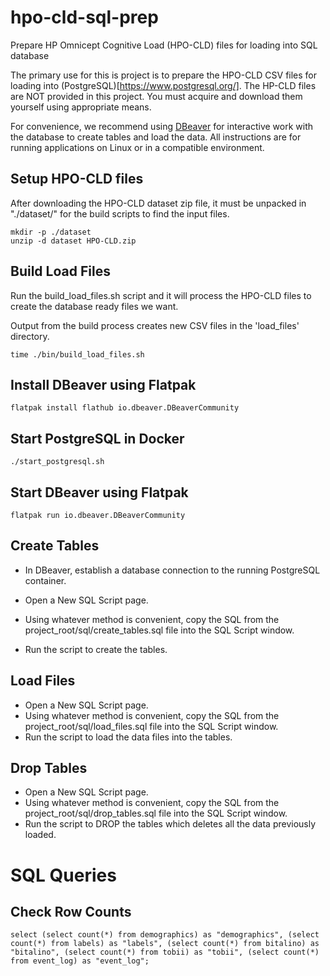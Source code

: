 # hpo-cld-sql-prep
Prepare HP Omnicept Cognitive Load (HPO-CLD) files for loading into SQL database 

The primary use for this is project is to prepare the HPO-CLD CSV files for loading into (PostgreSQL)[https://www.postgresql.org/].
The HP-CLD files are NOT provided in this project. You must acquire and download them yourself using appropriate means.

For convenience, we recommend using [DBeaver](https://dbeaver.io/) for interactive work with the database to create tables and load the data.
All instructions are for running applications on Linux or in a compatible environment.

Setup HPO-CLD files
-------------------
After downloading the HPO-CLD dataset zip file, it must be unpacked in "./dataset/" for the build scripts to find the input files.

```
mkdir -p ./dataset
unzip -d dataset HPO-CLD.zip
```

Build Load Files
----------------
Run the build_load_files.sh script and it will process the HPO-CLD files to create
the database ready files we want.

Output from the build process creates new CSV files in the 'load_files' directory.
```
time ./bin/build_load_files.sh
```

Install DBeaver using Flatpak
-----------------------------
```
flatpak install flathub io.dbeaver.DBeaverCommunity
```

Start PostgreSQL in Docker 
-------------------------
```
./start_postgresql.sh
```

Start DBeaver using Flatpak
---------------------------
```
flatpak run io.dbeaver.DBeaverCommunity
``` 

Create Tables
------------
* In DBeaver, establish a database connection to the running PostgreSQL container.

* Open a New SQL Script page.
* Using whatever method is convenient, copy the SQL from the project_root/sql/create_tables.sql file into the SQL Script window.
* Run the script to create the tables.

Load Files
----------
* Open a New SQL Script page.
* Using whatever method is convenient, copy the SQL from the project_root/sql/load_files.sql file into the SQL Script window.
* Run the script to load the data files into the tables.
 
Drop Tables
------------
* Open a New SQL Script page.
* Using whatever method is convenient, copy the SQL from the project_root/sql/drop_tables.sql file into the SQL Script window.
* Run the script to DROP the tables which deletes all the data previously loaded.

SQL Queries
===========

Check Row Counts
----------------
```
select (select count(*) from demographics) as "demographics", (select count(*) from labels) as "labels", (select count(*) from bitalino) as "bitalino", (select count(*) from tobii) as "tobii", (select count(*) from event_log) as "event_log";
```
